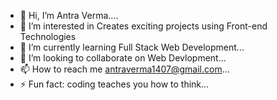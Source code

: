 - 👋 Hi, I’m Antra Verma.... 
- 👀 I’m interested in Creates exciting projects using Front-end Technologies
- 🌱 I’m currently learning Full Stack Web Development...
- 💞️ I’m looking to collaborate on  Web Devlopment...
- 📫 How to reach me antraverma1407@gmail.com...
- ⚡ Fun fact: coding teaches you how to think...

<!---
antraverma-14/antraverma-14 is a ✨ special ✨ repository because its `README.md` (this file) appears on your GitHub profile.
You can click the Preview link to take a look at your changes.
--->
